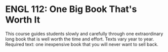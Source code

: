 # ENGL 112: One Big Book That's Worth It

This course guides students slowly and carefully through one extraordinary long book that is well worth the time and effort. Texts vary year to year. Required text: one inexpensive book that you will never want to sell back.